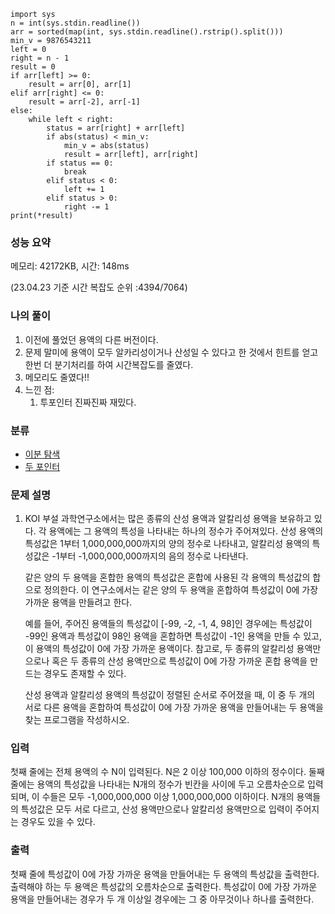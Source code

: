 ```
import sys
n = int(sys.stdin.readline())
arr = sorted(map(int, sys.stdin.readline().rstrip().split()))
min_v = 9876543211
left = 0
right = n - 1
result = 0
if arr[left] >= 0:
    result = arr[0], arr[1]
elif arr[right] <= 0:
    result = arr[-2], arr[-1]
else:
    while left < right:
        status = arr[right] + arr[left]
        if abs(status) < min_v:
            min_v = abs(status)
            result = arr[left], arr[right]
        if status == 0:
            break
        elif status < 0:
            left += 1
        elif status > 0:
            right -= 1
print(*result)
```

### 성능 요약

메모리:  42172KB, 시간: 148ms 

(23.04.23 기준 시간 복잡도 순위 :4394/7064)



### 나의 풀이

1. 이전에 풀었던 용액의 다른 버전이다.
1. 문제 말미에 용액이 모두 알카리성이거나 산성일 수 있다고 한 것에서 힌트를 얻고 한번 더 분기처리를 하여 시간복잡도를 줄였다.
1. 메모리도 줄였다!!
1. 느낀 점:
   1. 투포인터 진짜진짜 재밌다.

### 분류

- [이분 탐색](https://www.acmicpc.net/problem/tag/12)
- [두 포인터](https://www.acmicpc.net/problem/tag/80)

### 문제 설명

1. KOI 부설 과학연구소에서는 많은 종류의 산성 용액과 알칼리성 용액을 보유하고 있다. 각 용액에는 그 용액의 특성을 나타내는 하나의 정수가 주어져있다. 산성 용액의 특성값은 1부터 1,000,000,000까지의 양의 정수로 나타내고, 알칼리성 용액의 특성값은 -1부터 -1,000,000,000까지의 음의 정수로 나타낸다.

   같은 양의 두 용액을 혼합한 용액의 특성값은 혼합에 사용된 각 용액의 특성값의 합으로 정의한다. 이 연구소에서는 같은 양의 두 용액을 혼합하여 특성값이 0에 가장 가까운 용액을 만들려고 한다. 

   예를 들어, 주어진 용액들의 특성값이 [-99, -2, -1, 4, 98]인 경우에는 특성값이 -99인 용액과 특성값이 98인 용액을 혼합하면 특성값이 -1인 용액을 만들 수 있고, 이 용액의 특성값이 0에 가장 가까운 용액이다. 참고로, 두 종류의 알칼리성 용액만으로나 혹은 두 종류의 산성 용액만으로 특성값이 0에 가장 가까운 혼합 용액을 만드는 경우도 존재할 수 있다.

   산성 용액과 알칼리성 용액의 특성값이 정렬된 순서로 주어졌을 때, 이 중 두 개의 서로 다른 용액을 혼합하여 특성값이 0에 가장 가까운 용액을 만들어내는 두 용액을 찾는 프로그램을 작성하시오.

### 입력

첫째 줄에는 전체 용액의 수 N이 입력된다. N은 2 이상 100,000 이하의 정수이다. 둘째 줄에는 용액의 특성값을 나타내는 N개의 정수가 빈칸을 사이에 두고 오름차순으로 입력되며, 이 수들은 모두 -1,000,000,000 이상 1,000,000,000 이하이다. N개의 용액들의 특성값은 모두 서로 다르고, 산성 용액만으로나 알칼리성 용액만으로 입력이 주어지는 경우도 있을 수 있다.

### 출력

첫째 줄에 특성값이 0에 가장 가까운 용액을 만들어내는 두 용액의 특성값을 출력한다. 출력해야 하는 두 용액은 특성값의 오름차순으로 출력한다. 특성값이 0에 가장 가까운 용액을 만들어내는 경우가 두 개 이상일 경우에는 그 중 아무것이나 하나를 출력한다.
